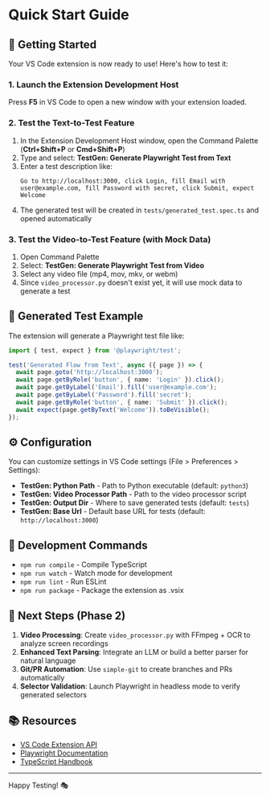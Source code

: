 # Quick Start Guide

## 🚀 Getting Started

Your VS Code extension is now ready to use! Here's how to test it:

### 1. Launch the Extension Development Host

Press **F5** in VS Code to open a new window with your extension loaded.

### 2. Test the Text-to-Test Feature

1. In the Extension Development Host window, open the Command Palette (**Ctrl+Shift+P** or **Cmd+Shift+P**)
2. Type and select: **TestGen: Generate Playwright Test from Text**
3. Enter a test description like:
   ```
   Go to http://localhost:3000, click Login, fill Email with user@example.com, fill Password with secret, click Submit, expect Welcome
   ```
4. The generated test will be created in `tests/generated_test.spec.ts` and opened automatically

### 3. Test the Video-to-Test Feature (with Mock Data)

1. Open Command Palette
2. Select: **TestGen: Generate Playwright Test from Video**
3. Select any video file (mp4, mov, mkv, or webm)
4. Since `video_processor.py` doesn't exist yet, it will use mock data to generate a test

## 📝 Generated Test Example

The extension will generate a Playwright test file like:

```typescript
import { test, expect } from '@playwright/test';

test('Generated Flow from Text', async ({ page }) => {
  await page.goto('http://localhost:3000');
  await page.getByRole('button', { name: 'Login' }).click();
  await page.getByLabel('Email').fill('user@example.com');
  await page.getByLabel('Password').fill('secret');
  await page.getByRole('button', { name: 'Submit' }).click();
  await expect(page.getByText('Welcome')).toBeVisible();
});
```

## ⚙️ Configuration

You can customize settings in VS Code settings (File > Preferences > Settings):

- **TestGen: Python Path** - Path to Python executable (default: `python3`)
- **TestGen: Video Processor Path** - Path to the video processor script
- **TestGen: Output Dir** - Where to save generated tests (default: `tests`)
- **TestGen: Base Url** - Default base URL for tests (default: `http://localhost:3000`)

## 🔧 Development Commands

- `npm run compile` - Compile TypeScript
- `npm run watch` - Watch mode for development
- `npm run lint` - Run ESLint
- `npm run package` - Package the extension as .vsix

## 🎯 Next Steps (Phase 2)

1. **Video Processing**: Create `video_processor.py` with FFmpeg + OCR to analyze screen recordings
2. **Enhanced Text Parsing**: Integrate an LLM or build a better parser for natural language
3. **Git/PR Automation**: Use `simple-git` to create branches and PRs automatically
4. **Selector Validation**: Launch Playwright in headless mode to verify generated selectors

## 📚 Resources

- [VS Code Extension API](https://code.visualstudio.com/api)
- [Playwright Documentation](https://playwright.dev/)
- [TypeScript Handbook](https://www.typescriptlang.org/docs/)

---

Happy Testing! 🎭
